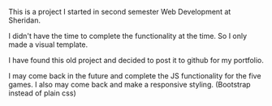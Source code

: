 This is a project I started in second semester Web Development at Sheridan. 

I didn't have the time to complete the functionality at the time. So I only made a visual template.

I have found this old project and decided to post it to github for my portfolio.

I may come back in the future and complete the JS functionality for the five games.
I also may come back and make a responsive styling. (Bootstrap instead of plain css)
